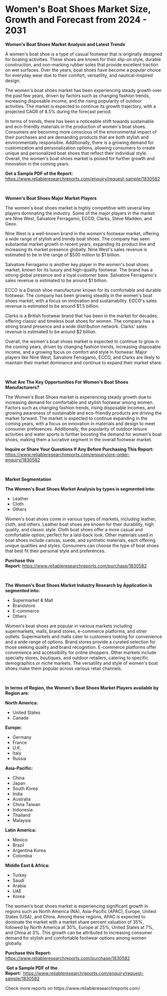 <p><h1>Women's Boat Shoes Market Size, Growth and Forecast from 2024 - 2031</h1></p><p><strong>Women's Boat Shoes Market Analysis and Latest Trends</strong></p>
<p><p>A women's boat shoe is a type of casual footwear that is originally designed for boating activities. These shoes are known for their slip-on style, durable construction, and non-marking rubber soles that provide excellent traction on wet surfaces. Over the years, boat shoes have become a popular choice for everyday wear due to their comfort, versatility, and nautical-inspired design.</p><p>The women's boat shoes market has been experiencing steady growth over the past few years, driven by factors such as changing fashion trends, increasing disposable income, and the rising popularity of outdoor activities. The market is expected to continue its growth trajectory, with a projected CAGR of 8.5% during the forecast period.</p><p>In terms of trends, there has been a noticeable shift towards sustainable and eco-friendly materials in the production of women's boat shoes. Consumers are becoming more conscious of the environmental impact of their purchases and are demanding products that are both stylish and environmentally responsible. Additionally, there is a growing demand for customization and personalization options, allowing consumers to create unique and personalized boat shoes that reflect their individual style. Overall, the women's boat shoes market is poised for further growth and innovation in the coming years.</p></p>
<p><strong>Get a Sample PDF of the Report:&nbsp;</strong> <a href="https://www.reliableresearchreports.com/enquiry/request-sample/1830582">https://www.reliableresearchreports.com/enquiry/request-sample/1830582</a></p>
<p>&nbsp;</p>
<p><strong>Women's Boat Shoes Major Market Players</strong></p>
<p><p>The women's boat shoes market is highly competitive with several key players dominating the industry. Some of the major players in the market are Nine West, Salvatore Ferragamo, ECCO, Clarks, Steve Madden, and Geox.</p><p>Nine West is a well-known brand in the women's footwear market, offering a wide range of stylish and trendy boat shoes. The company has seen substantial market growth in recent years, expanding its product line and increasing its market presence globally. Nine West's sales revenue is estimated to be in the range of $500 million to $1 billion.</p><p>Salvatore Ferragamo is another key player in the women's boat shoes market, known for its luxury and high-quality footwear. The brand has a strong global presence and a loyal customer base. Salvatore Ferragamo's sales revenue is estimated to be around $1 billion.</p><p>ECCO is a Danish shoe manufacturer known for its comfortable and durable footwear. The company has been growing steadily in the women's boat shoes market, with a focus on innovation and sustainability. ECCO's sales revenue is estimated to be around $1.5 billion.</p><p>Clarks is a British footwear brand that has been in the market for decades, offering classic and timeless boat shoes for women. The company has a strong brand presence and a wide distribution network. Clarks' sales revenue is estimated to be around $2 billion.</p><p>Overall, the women's boat shoes market is expected to continue to grow in the coming years, driven by changing fashion trends, increasing disposable income, and a growing focus on comfort and style in footwear. Major players like Nine West, Salvatore Ferragamo, ECCO, and Clarks are likely to maintain their market dominance and continue to expand their market share.</p></p>
<p>&nbsp;</p>
<p><strong>What Are The Key Opportunities For Women's Boat Shoes Manufacturers?</strong></p>
<p><p>The Women's Boat Shoes market is experiencing steady growth due to increasing demand for comfortable and stylish footwear among women. Factors such as changing fashion trends, rising disposable incomes, and growing awareness of sustainable and eco-friendly products are driving the market forward. The market is expected to continue expanding in the coming years, with a focus on innovation in materials and design to meet consumer preferences. Additionally, the popularity of outdoor leisure activities and water sports is further boosting the demand for women's boat shoes, making them a lucrative segment in the overall footwear market.</p></p>
<p><strong>Inquire or Share Your Questions If Any Before Purchasing This Report:</strong> <a href="https://www.reliableresearchreports.com/enquiry/pre-order-enquiry/1830582">https://www.reliableresearchreports.com/enquiry/pre-order-enquiry/1830582</a></p>
<p>&nbsp;</p>
<p><strong>Market Segmentation</strong></p>
<p><strong>The Women's Boat Shoes Market Analysis by types is segmented into:</strong></p>
<p><ul><li>Leather</li><li>Cloth</li><li>Others</li></ul></p>
<p><p>Women's boat shoes come in various types of markets, including leather, cloth, and others. Leather boat shoes are known for their durability, high quality, and classic style. Cloth boat shoes offer a more casual and comfortable option, perfect for a laid-back look. Other materials used in boat shoes include canvas, suede, and synthetic materials, each offering unique qualities and styles. Consumers can choose the type of boat shoes that best fit their personal style and preferences.</p></p>
<p><strong>Purchase this Report:&nbsp;</strong><a href="https://www.reliableresearchreports.com/purchase/1830582">https://www.reliableresearchreports.com/purchase/1830582</a></p>
<p>&nbsp;</p>
<p><strong>The Women's Boat Shoes Market Industry Research by Application is segmented into:</strong></p>
<p><ul><li>Supermarket & Mall</li><li>Brandstore</li><li>E-commerce</li><li>Others</li></ul></p>
<p><p>Women's boat shoes are popular in various markets including supermarkets, malls, brand stores, e-commerce platforms, and other outlets. Supermarkets and malls cater to customers looking for convenience and a wide range of options. Brand stores provide a curated selection for those seeking quality and brand recognition. E-commerce platforms offer convenience and accessibility for online shoppers. Other markets include specialty stores, boutiques, and outdoor retailers, catering to specific demographics or niche markets. The versatility and style of women's boat shoes make them popular across various retail channels.</p></p>
<p>&nbsp;</p>
<p><strong>In terms of Region, the Women's Boat Shoes Market Players available by Region are:</strong></p>
<p>
    <p> <strong> North America: </strong>
        <ul>
            <li>United States</li>
            <li>Canada</li>
        </ul>
        </p> 
    <p> <strong> Europe: </strong>
        <ul>
            <li>Germany</li>
            <li>France</li>
            <li>U.K.</li>
            <li>Italy</li>
            <li>Russia</li>
        </ul>
        </p> 
    <p> <strong> Asia-Pacific: </strong>
        <ul>
            <li>China</li>
            <li>Japan</li>
            <li>South Korea</li>
            <li>India</li>
            <li>Australia</li>
            <li>China Taiwan</li>
            <li>Indonesia</li>
            <li>Thailand</li>
            <li>Malaysia</li>
        </ul>
        </p> 
    <p> <strong> Latin America: </strong>
        <ul>
            <li>Mexico</li>
            <li>Brazil</li>
            <li>Argentina Korea</li>
            <li>Colombia</li>
        </ul>
        </p> 
    <p> <strong> Middle East & Africa: </strong>
        <ul>
            <li>Turkey</li>
            <li>Saudi</li>
            <li>Arabia</li>
            <li>UAE</li>
            <li>Korea</li>
        </ul>
    </p>
    </p>
<p><p>The women's boat shoes market is experiencing significant growth in regions such as North America (NA), Asia-Pacific (APAC), Europe, United States (USA), and China. Among these regions, APAC is expected to dominate the market with a market share percent valuation of 35%, followed by North America at 30%, Europe at 25%, United States at 7%, and China at 3%. This growth can be attributed to increasing consumer demand for stylish and comfortable footwear options among women globally.</p></p>
<p><strong>Purchase this Report: </strong><a href="https://www.reliableresearchreports.com/purchase/1830582">https://www.reliableresearchreports.com/purchase/1830582</a></p>
<p>&nbsp;<strong>Get a Sample PDF of the Report:&nbsp;&nbsp;</strong><a href="https://www.reliableresearchreports.com/enquiry/request-sample/1830582">https://www.reliableresearchreports.com/enquiry/request-sample/1830582</a></p>
<p><strong></strong></p>
<p>Check more reports on https://www.reliableresearchreports.com/</p>